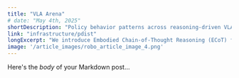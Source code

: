 ```yaml
---
title: "VLA Arena"
# date: "May 4th, 2025"
shortDescription: "Policy behavior patterns across reasoning-driven VLA data."
link: "infrastructure/pdist"
longExcerpt: "We introduce Embodied Chain-of-Thought Reasoning (ECoT) for VLAs, in which we train VLAs to perform multiple steps of reasoning about plans, sub-tasks, motions, and visually grounded features like object bounding boxes and end effector positions, before predicting the robot action. We design a scalable pipeline for generating synthetic training data for ECoT on large robot datasets."
image: '/article_images/robo_article_image_4.png'
---
```


Here's the _body_ of your Markdown post…